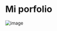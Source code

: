 # Mi porfolio
![image](https://github.com/user-attachments/assets/465ae5c9-2b16-4629-881b-d0e79e7f1a73)

